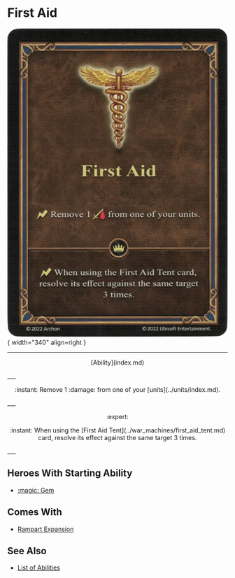 # First Aid

![First Aid](../assets/abilities-first_aid.webp){ width="340" align=right }

___
<p style="text-align: center;" markdown>[Ability](index.md)</p>
___
<p style="text-align: center;" markdown>:instant: Remove 1 :damage: from one of your [units](../units/index.md).</p>
___
<p style="text-align: center;" markdown> :expert: </p>

<p style="text-align: center;" markdown>:instant: When using the [First Aid Tent](../war_machines/first_aid_tent.md) card, resolve its effect against the same target 3 times.</p>
___


## Heroes With Starting Ability

- [:magic: Gem](../heroes/gem.md)


## Comes With

- [Rampart Expansion](../content.md)


## See Also

- [List of Abilities](index.md)
